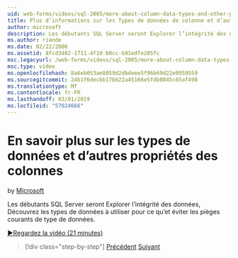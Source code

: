 ```yaml
---
uid: web-forms/videos/sql-2005/more-about-column-data-types-and-other-properties
title: Plus d’informations sur les Types de données de colonne et d’autres propriétés | Microsoft Docs
author: microsoft
description: Les débutants SQL Server seront Explorer l’intégrité des données, Découvrez les types de données à utiliser pour ce qu’et éviter les pièges courants de type de données.
ms.author: riande
ms.date: 02/22/2006
ms.assetid: 8fcd3402-1711-4f19-b0cc-b91edfe285fc
msc.legacyurl: /web-forms/videos/sql-2005/more-about-column-data-types-and-other-properties
msc.type: video
ms.openlocfilehash: 8a6eb053ae8059d2dbdeee5f96b69d22e0959559
ms.sourcegitcommit: 24b1f6decbb17bb22a45166e5fdb0845c65af498
ms.translationtype: MT
ms.contentlocale: fr-FR
ms.lasthandoff: 03/01/2019
ms.locfileid: "57024666"
---
```

<a name="more-about-column-data-types-and-other-properties"></a>En savoir plus sur les types de données et d’autres propriétés des colonnes
====================
by [Microsoft](https://github.com/microsoft)

Les débutants SQL Server seront Explorer l’intégrité des données, Découvrez les types de données à utiliser pour ce qu’et éviter les pièges courants de type de données.

[&#9654;Regardez la vidéo (21 minutes)](https://channel9.msdn.com/Blogs/ASP-NET-Site-Videos/more-about-column-data-types-and-other-properties)

> [!div class="step-by-step"]
> [Précédent](understanding-database-tables-and-records.md)
> [Suivant](designing-relational-database-tables.md)
